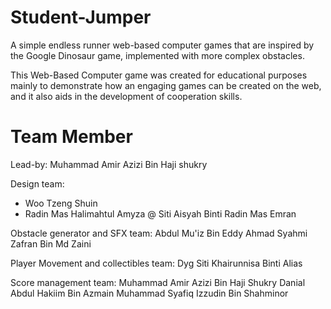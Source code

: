 # Student-Jumper

A simple endless runner web-based computer games that are inspired by the Google Dinosaur game, implemented with more complex obstacles.

This Web-Based Computer game was created for educational purposes mainly to demonstrate how an engaging games can be created on the web, and it also aids in the development of cooperation skills.

# Team Member
Lead-by:
Muhammad Amir Azizi Bin Haji shukry

Design team:
- Woo Tzeng Shuin
- Radin Mas Halimahtul Amyza @ Siti Aisyah Binti Radin Mas Emran

Obstacle generator and SFX team:
Abdul Mu'iz Bin Eddy
Ahmad Syahmi Zafran Bin Md Zaini

Player Movement and collectibles team:
Dyg Siti Khairunnisa Binti Alias

Score management team:
Muhammad Amir Azizi Bin Haji Shukry
Danial Abdul Hakiim Bin Azmain
Muhammad Syafiq Izzudin Bin Shahminor

